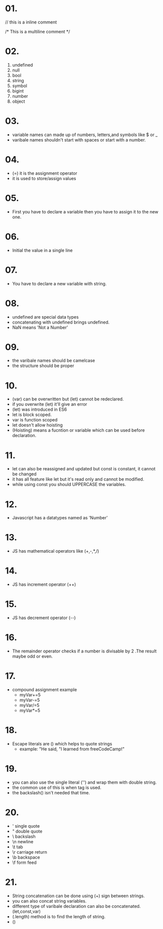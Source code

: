 # 01. <!-- Comment -->
// this is a inline comment

/* This is a multiline comment */

# 02. <!-- Data Types -->

1. undefined 
2. null 
3. bool
4. string 
5. symbol
6. bigint 
7. number 
8. object 

# 03. <!-- Varibles -->

- variable names can made up of numbers, letters,and symbols like $ or _
- varibale names shouldn't start with spaces or start with a number.


# 04. <!-- Assignment Operator  -->

- (=) it is the assignment operator
- it is used to store/assign values

# 05. <!-- Assigning One Variable To Another -->

- First you have to declare a variable then you have to assign it to the new one.

# 06. <!-- Intializing Variable With The Assignment Operator -->

- Initial the value in a single line

# 07.<!-- Declaring the string variable -->

- You have to declare a new variable with string.

# 08.<!-- Understanding Uninitialized Varibales -->

- undefined are special data types
- concatenating with undefined brings undefined.
- NaN means 'Not a Number'

# 09.<!-- Understanding Case Sensitivity -->
- the varibale names should be camelcase
- the structure should be proper

# 10. <!-- Differences between var and let keyword -->
- (var) can be overwritten but (let) cannot be redeclared.
- if you overwrite (let) it'll give an error
- (let) was introduced in ES6
- let is block scoped.
- var is function scoped
- let doesn't allow hoisting
- (Hoisting) means a fucntion or variable which can be used before declaration. 

# 11. <!-- Declaring a read only variable with const -->

- let can also be reassigned and updated but const is constant, it cannot be changed
- it has all feature like let but it's read only and cannot be modified.
- while using const you should UPPERCASE the variables.

# 12. <!-- Adding Two Numbers -->
- Javascript has a datatypes named as 'Number'
# 13. <!-- Mathematical Operators -->
- JS has mathematical operators like (+,-,*,/)

# 14. <!-- Increment Operator -->
- JS has increment operator (++)

# 15. <!-- Decrement Operator  -->
- JS has decrement operator (--)

# 16. <!-- Remainder Operator -->
- The remainder operator checks if a number is divisable by 2 .The result maybe odd or even.

# 17. <!-- Compound Assignment -->
- compound assignment example 
  - myVar+=5
  - myVar-=5
  - myVar/=5
  - myVar*=5

# 18. <!-- Escape Literals (\) -->
- Escape literals are (\) which helps to quote strings
  - example: "He said, \"I learned from freeCodeCamp!\"

# 19. <!-- Quoting with single literrals -->

- you can also use the single literal ('') and wrap them with double string.
- the common use of this is when <a> tag is used.
- the backslash(\) isn't needed that time.

# 20. <!-- Escape Sequence in string-->

- \'	single quote
- \"	double quote
- \\	backslash
- \n	newline
- \t	tab
- \r	carriage return
- \b	backspace
- \f	form feed

# 21.<!-- String concatenation -->
- String concatenation can be done using (+) sign between strings.
- you can also concat string variables.
- different type of varibale declaration can also be concatenated.(let,const,var)
- (.length) method is to find the length of string.
- ()
